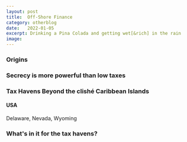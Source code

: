 ```yaml
---
layout: post
title:  Off-Shore Finance
category: otherblog
date:   2022-01-05
excerpt: Drinking a Pina Colada and getting wet[&rich] in the rain
image:
---
```


### Origins

### Secrecy is more powerful than low taxes

### Tax Havens Beyond the clishé Caribbean Islands

#### USA

Delaware, Nevada, Wyoming

### What's in it for the tax havens?
